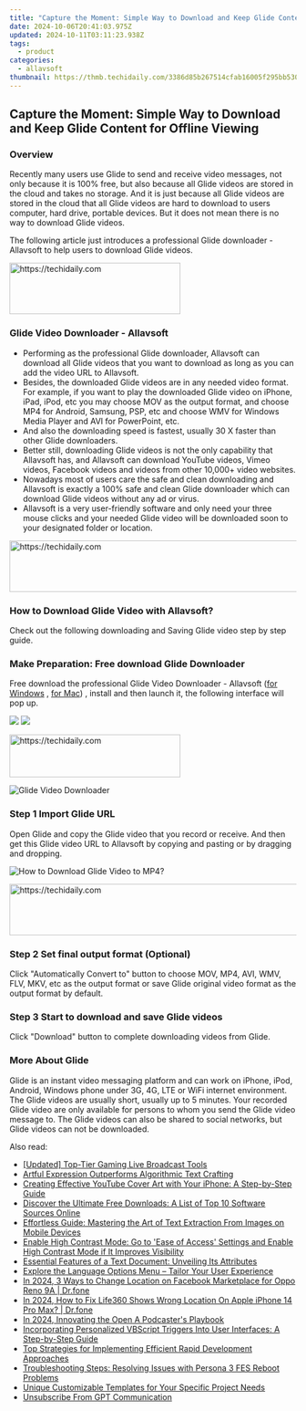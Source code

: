 ```yaml
---
title: "Capture the Moment: Simple Way to Download and Keep Glide Content for Offline Viewing"
date: 2024-10-06T20:41:03.975Z
updated: 2024-10-11T03:11:23.938Z
tags:
  - product
categories:
  - allavsoft
thumbnail: https://thmb.techidaily.com/3386d85b267514cfab16005f295bb530706ad69ae81e5253850f97e6c38efaf4.jpg
---
```


## Capture the Moment: Simple Way to Download and Keep Glide Content for Offline Viewing

### Overview

Recently many users use Glide to send and receive video messages, not only because it is 100% free, but also because all Glide videos are stored in the cloud and takes no storage. And it is just because all Glide videos are stored in the cloud that all Glide videos are hard to download to users computer, hard drive, portable devices. But it does not mean there is no way to download Glide videos.

The following article just introduces a professional Glide downloader - Allavsoft to help users to download Glide videos.

<!-- affiliate ads begin -->
<a href="https://aidotcom.pxf.io/c/5597632/2129042/19576" target="_top" id="2129042">
  <img src="//a.impactradius-go.com/display-ad/19576-2129042" border="0" alt="https://techidaily.com" width="300" height="90"/>
</a>
<img height="0" width="0" src="https://aidotcom.pxf.io/i/5597632/2129042/19576" style="position:absolute;visibility:hidden;" border="0" />
<!-- affiliate ads end -->

### Glide Video Downloader - Allavsoft

* Performing as the professional Glide downloader, Allavsoft can download all Glide videos that you want to download as long as you can add the video URL to Allavsoft.
* Besides, the downloaded Glide videos are in any needed video format. For example, if you want to play the downloaded Glide video on iPhone, iPad, iPod, etc you may choose MOV as the output format, and choose MP4 for Android, Samsung, PSP, etc and choose WMV for Windows Media Player and AVI for PowerPoint, etc.
* And also the downloading speed is fastest, usually 30 X faster than other Glide downloaders.
* Better still, downloading Glide videos is not the only capability that Allavsoft has, and Allavsoft can download YouTube videos, Vimeo videos, Facebook videos and videos from other 10,000+ video websites.
* Nowadays most of users care the safe and clean downloading and Allavsoft is exactly a 100% safe and clean Glide downloader which can download Glide videos without any ad or virus.
* Allavsoft is a very user-friendly software and only need your three mouse clicks and your needed Glide video will be downloaded soon to your designated folder or location.

<!-- affiliate ads begin -->
<a href="https://jalbum-affiliate-program.sjv.io/c/5597632/1838960/17916" target="_top" id="1838960">
  <img src="//a.impactradius-go.com/display-ad/17916-1838960" border="0" alt="https://techidaily.com" width="728" height="90"/>
</a>
<img height="0" width="0" src="https://jalbum-affiliate-program.sjv.io/i/5597632/1838960/17916" style="position:absolute;visibility:hidden;" border="0" />
<!-- affiliate ads end -->

### How to Download Glide Video with Allavsoft?

Check out the following downloading and Saving Glide video step by step guide.

### Make Preparation: Free download Glide Downloader

Free download the professional Glide Video Downloader - Allavsoft ([for Windows](https://tools.techidaily.com/allavsoft/products/) , [for Mac](https://tools.techidaily.com/allavsoft/products/)) , install and then launch it, the following interface will pop up.

[![](https://www.allavsoft.com/how-to/../images/how-to/free-download-win.jpg)](https://tools.techidaily.com/allavsoft/products/) [![](https://www.allavsoft.com/how-to/../images/how-to/free-download-mac.jpg)](https://tools.techidaily.com/allavsoft/products/)

<!-- affiliate ads begin -->
<a href="https://25home.pxf.io/c/5597632/2148643/16836" target="_top" id="2148643">
  <img src="//a.impactradius-go.com/display-ad/16836-2148643" border="0" alt="https://techidaily.com" width="300" height="75"/>
</a>
<img height="0" width="0" src="https://25home.pxf.io/i/5597632/2148643/16836" style="position:absolute;visibility:hidden;" border="0" />
<!-- affiliate ads end -->

![Glide Video Downloader](https://www.allavsoft.com/how-to/../images/allavsoft/screen-shot-600.jpg)

### Step 1 Import Glide URL

Open Glide and copy the Glide video that you record or receive. And then get this Glide video URL to Allavsoft by copying and pasting or by dragging and dropping.

![How to Download Glide Video to MP4?](https://www.allavsoft.com/how-to/../images/how-to/download-rtmp-video/download-rtmp-video.jpg)

<!-- affiliate ads begin -->
<a href="https://appsumo.8odi.net/c/5597632/2151892/7443" target="_top" id="2151892">
  <img src="//a.impactradius-go.com/display-ad/7443-2151892" border="0" alt="https://techidaily.com" width="600" height="90"/>
</a>
<img height="0" width="0" src="https://appsumo.8odi.net/i/5597632/2151892/7443" style="position:absolute;visibility:hidden;" border="0" />
<!-- affiliate ads end -->

### Step 2 Set final output format (Optional)

Click "Automatically Convert to" button to choose MOV, MP4, AVI, WMV, FLV, MKV, etc as the output format or save Glide original video format as the output format by default.

### Step 3 Start to download and save Glide videos

Click "Download" button to complete downloading videos from Glide.

### More About Glide

Glide is an instant video messaging platform and can work on iPhone, iPod, Android, Windows phone under 3G, 4G, LTE or WiFi internet environment. The Glide videos are usually short, usually up to 5 minutes. Your recorded Glide video are only available for persons to whom you send the Glide video message to. The Glide videos can also be shared to social networks, but Glide videos can not be downloaded.

<ins class="adsbygoogle"
     style="display:block"
     data-ad-format="autorelaxed"
     data-ad-client="ca-pub-7571918770474297"
     data-ad-slot="1223367746"></ins>

<ins class="adsbygoogle"
     style="display:block"
     data-ad-client="ca-pub-7571918770474297"
     data-ad-slot="8358498916"
     data-ad-format="auto"
     data-full-width-responsive="true"></ins>

<span class="atpl-alsoreadstyle">Also read:</span>
<div><ul>
<li><a href="https://some-approaches.techidaily.com/updated-top-tier-gaming-live-broadcast-tools/"><u>[Updated] Top-Tier Gaming Live Broadcast Tools</u></a></li>
<li><a href="https://tech-revival.techidaily.com/artful-expression-outperforms-algorithmic-text-crafting/"><u>Artful Expression Outperforms Algorithmic Text Crafting</u></a></li>
<li><a href="https://fox-within.techidaily.com/creating-effective-youtube-cover-art-with-your-iphone-a-step-by-step-guide/"><u>Creating Effective YouTube Cover Art with Your iPhone: A Step-by-Step Guide</u></a></li>
<li><a href="https://fox-within.techidaily.com/discover-the-ultimate-free-downloads-a-list-of-top-10-software-sources-online/"><u>Discover the Ultimate Free Downloads: A List of Top 10 Software Sources Online</u></a></li>
<li><a href="https://hardware-help.techidaily.com/effortless-guide-mastering-the-art-of-text-extraction-from-images-on-mobile-devices/"><u>Effortless Guide: Mastering the Art of Text Extraction From Images on Mobile Devices</u></a></li>
<li><a href="https://win11-tips.techidaily.com/enable-high-contrast-mode-go-to-ease-of-access-settings-and-enable-high-contrast-mode-if-it-improves-visibility/"><u>Enable High Contrast Mode: Go to 'Ease of Access' Settings and Enable High Contrast Mode if It Improves Visibility</u></a></li>
<li><a href="https://fox-within.techidaily.com/essential-features-of-a-text-document-unveiling-its-attributes/"><u>Essential Features of a Text Document: Unveiling Its Attributes</u></a></li>
<li><a href="https://fox-within.techidaily.com/explore-the-language-options-menu-tailor-your-user-experience/"><u>Explore the Language Options Menu – Tailor Your User Experience</u></a></li>
<li><a href="https://change-location.techidaily.com/in-2024-3-ways-to-change-location-on-facebook-marketplace-for-oppo-reno-9a-drfone-by-drfone-virtual-android/"><u>In 2024, 3 Ways to Change Location on Facebook Marketplace for Oppo Reno 9A | Dr.fone</u></a></li>
<li><a href="https://review-topics.techidaily.com/in-2024-how-to-fix-life360-shows-wrong-location-on-apple-iphone-14-pro-max-drfone-by-drfone-virtual-ios/"><u>In 2024, How to Fix Life360 Shows Wrong Location On Apple iPhone 14 Pro Max? | Dr.fone</u></a></li>
<li><a href="https://some-knowledge.techidaily.com/in-2024-innovating-the-open-a-podcasters-playbook/"><u>In 2024, Innovating the Open A Podcaster's Playbook</u></a></li>
<li><a href="https://fox-within.techidaily.com/incorporating-personalized-vbscript-triggers-into-user-interfaces-a-step-by-step-guide/"><u>Incorporating Personalized VBScript Triggers Into User Interfaces: A Step-by-Step Guide</u></a></li>
<li><a href="https://fox-within.techidaily.com/top-strategies-for-implementing-efficient-rapid-development-approaches/"><u>Top Strategies for Implementing Efficient Rapid Development Approaches</u></a></li>
<li><a href="https://win-solutions.techidaily.com/troubleshooting-steps-resolving-issues-with-persona-3-fes-reboot-problems/"><u>Troubleshooting Steps: Resolving Issues with Persona 3 FES Reboot Problems</u></a></li>
<li><a href="https://fox-within.techidaily.com/unique-customizable-templates-for-your-specific-project-needs/"><u>Unique Customizable Templates for Your Specific Project Needs</u></a></li>
<li><a href="https://tech-haven.techidaily.com/unsubscribe-from-gpt-communication/"><u>Unsubscribe From GPT Communication</u></a></li>
</ul></div>

